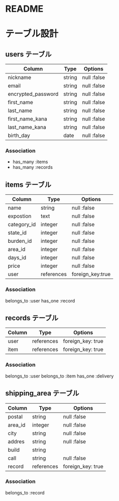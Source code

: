 # README

# テーブル設計

## users テーブル

| Column             | Type   | Options     |
| ----------------   | ------ | ------------|
| nickname           | string | null :false |
| email              | string | null :false |
| encrypted_password | string | null :false |
| first_name         | string | null :false |
| last_name          | string | null :false |
| first_name_kana    | string | null :false |
| last_name_kana     | string | null :false |
| birth_day          | date   | null :false |

### Association
- has_many :items
- has_many :records

## items テーブル

| Column        |  Type        | Options          |
| ----------    | ------------ | ---------------- |
| name          | string       | null :false      |
| expostion     | text         | null :false      |
| category_id   | integer      | null :false      |
| state_id      | integer      | null :false      |
| burden_id     | integer      | null :false      |
| area_id       | integer      | null :false      |
| days_id       | integer      | null :false      |
| price         | integer      | null :false      |
| user          | references   | foreign_key:true |

### Association
  belongs_to :user
  has_one :record

## records テーブル

| Column    | Type       | Options           |
| --------  | ---------- | ------------------|
| user      | references | foreign_key: true |
| item      | references | foreign_key: true |

### Association
  belongs_to :user
  belongs_to :item
  has_one :delivery

## shipping_area テーブル

| Column     | Type       | Options           |
| ---------- | -----------| ----------------- |
| postal     | string     | null :false       |
| area_id    | integer    | null :false       |
| city       | string     | null :false       |
| addres     | string     | null :false       |
| build      | string     |                   |
| call       | string     | null :false       |
| record     | references | foreign_key: true |

### Association
 belongs_to :record